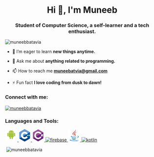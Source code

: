 <h1 align="center">Hi 👋, I'm Muneeb</h1>
<h3 align="center">Student of Computer Science, a self-learner and a tech enthusiast.</h3>

<p align="left"> <img src="https://komarev.com/ghpvc/?username=muneebbatavia&label=Profile%20views&color=0e75b6&style=flat" alt="muneebbatavia" /> </p>

- 🌱 I’m eager to learn **new things anytime.**

- 💬 Ask me about **anything related to programming.**

- 📫 How to reach me **muneebatvia@gmail.com**

- ⚡ Fun fact **I love coding from dusk to dawn!**

<h3 align="left">Connect with me:</h3>
<p align="left">
<a href="https://linkedin.com/in/muneebbatavia" target="blank"><img align="center" src="https://raw.githubusercontent.com/rahuldkjain/github-profile-readme-generator/master/src/images/icons/Social/linked-in-alt.svg" alt="muneebbatavia" height="30" width="40" /></a>
</p>

<h3 align="left">Languages and Tools:</h3>
<p align="left"> <a href="https://developer.android.com" target="_blank" rel="noreferrer"> <img src="https://raw.githubusercontent.com/devicons/devicon/master/icons/android/android-original-wordmark.svg" alt="android" width="40" height="40"/> </a> <a href="https://www.w3schools.com/cpp/" target="_blank" rel="noreferrer"> <img src="https://raw.githubusercontent.com/devicons/devicon/master/icons/cplusplus/cplusplus-original.svg" alt="cplusplus" width="40" height="40"/> </a> <a href="https://www.w3schools.com/cs/" target="_blank" rel="noreferrer"> <img src="https://raw.githubusercontent.com/devicons/devicon/master/icons/csharp/csharp-original.svg" alt="csharp" width="40" height="40"/> </a> <a href="https://firebase.google.com/" target="_blank" rel="noreferrer"> <img src="https://www.vectorlogo.zone/logos/firebase/firebase-icon.svg" alt="firebase" width="40" height="40"/> </a> <a href="https://www.java.com" target="_blank" rel="noreferrer"> <img src="https://raw.githubusercontent.com/devicons/devicon/master/icons/java/java-original.svg" alt="java" width="40" height="40"/> </a> <a href="https://kotlinlang.org" target="_blank" rel="noreferrer"> <img src="https://www.vectorlogo.zone/logos/kotlinlang/kotlinlang-icon.svg" alt="kotlin" width="40" height="40"/> </a> </p>

<p>&nbsp;<img align="center" src="https://github-readme-stats.vercel.app/api?username=muneebbatavia&show_icons=true&locale=en" alt="muneebbatavia" /></p>
